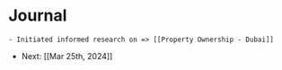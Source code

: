 # Journal
	- Initiated informed research on => [[Property Ownership - Dubai]]
- Next: [[Mar 25th, 2024]]
